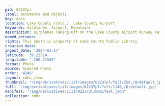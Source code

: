 ```yaml
---
pid: 02237pl
label: Documents and Objects
key: docs
location: Lake County (Colo.), Lake County Airport
keywords: Airplanes, Airport, Mountains
description: Airplanes Taking Off on the Lake County Airport Runway (Wingenbach Collection)
named_persons: 
rights: This photo is property of Lake County Public Library.
creation_date: 
ingest_date: '2024-03-17'
latitude: '39.22514'
longitude: "-106.31549"
format: Photo
source: Scanned Photo
order: '4249'
layout: cmhc_item
thumbnail: "/img/derivatives/iiif/images/02237pl/full/250,/0/default.jpg"
full: "/img/derivatives/iiif/images/02237pl/full/1140,/0/default.jpg"
manifest: "/img/derivatives/iiif/02237pl/manifest.json"
collection: cmhc
---
```

